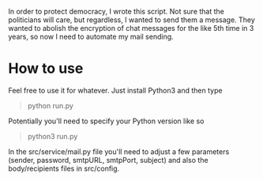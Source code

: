 In order to protect democracy, I wrote this script. Not sure that the politicians will care, but regardless, I wanted to send them a message. They wanted to abolish the encryption of chat messages for the like 5th time in 3 years, so now I need to automate my mail sending.

# How to use

Feel free to use it for whatever. Just install Python3 and then type

> python run.py

Potentially you'll need to specify your Python version like so

> python3 run.py

In the src/service/mail.py file you'll need to adjust a few parameters (sender, password, smtpURL, smtpPort, subject) and also the body/recipients files in src/config.